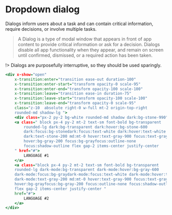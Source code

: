 # Dropdown dialog
Dialogs inform users about a task and can contain critical information, require decisions, or involve multiple tasks.

> A Dialog is a type of modal window that appears in front of app content to provide critical information or ask for a decision. Dialogs disable all app functionality when they appear, and remain on screen until confirmed, dismissed, or a required action has been taken.

!> Dialogs are purposefully interruptive, so they should be used sparingly.


```.html
<div x-show="open"
    x-transition:enter="transition ease-out duration-100"
    x-transition:enter-start="transform opacity-0 scale-95"
    x-transition:enter-end="transform opacity-100 scale-100"
    x-transition:leave="transition ease-in duration-75"
    x-transition:leave-start="transform opacity-100 scale-100"
    x-transition:leave-end="transform opacity-0 scale-95"
    class="z-10  absolute right-0 w-full mt-2 origin-top-right
    rounded-md shadow-lg ">
    <div class="px-2 py-2 bg-white rounded-md shadow dark:bg-stone-990">
    <a class=" block px-4 py-2 mt-2 text-sm font-bold bg-transparent
        rounded-lg dark:bg-transparent dark:hover:bg-stone-600
        dark:focus:bg-stonedark:focus:text-white dark:hover:text-white
        dark:text-stone-200 md:mt-0 hover:text-gray-900 focus:text-gray-900
        hover:bg-gray-200 focus:bg-grayfocus:outline-none
        focus:shadow-outline flex gap-2 items-center justify-center
    " href="#">
        LANGUAGE #1
    </a>
    <a class="block px-4 py-2 mt-2 text-sm font-bold bg-transparent
    rounded-lg dark-mode:bg-transparent dark-mode:hover:bg-gray-600
    dark-mode:focus:bg-graydark-mode:focus:text-white dark-mode:hover:text-white
    dark-mode:text-gray-200 md:mt-0 hover:text-gray-900 focus:text-gray-900
    hover:bg-grayfocus:bg-gray-200 focus:outline-none focus:shadow-outline
    flex gap-2 items-center justify-center "
    href="#">
        LANGUAGE #2
    </a>
</div>
```
